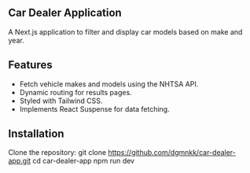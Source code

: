 ## Car Dealer Application
A Next.js application to filter and display car models based on make and year.

## Features
- Fetch vehicle makes and models using the NHTSA API.
- Dynamic routing for results pages.
- Styled with Tailwind CSS.
- Implements React Suspense for data fetching.

## Installation

Clone the repository:
git clone https://github.com/dgmnkk/car-dealer-app.git
cd car-dealer-app
npm run dev
